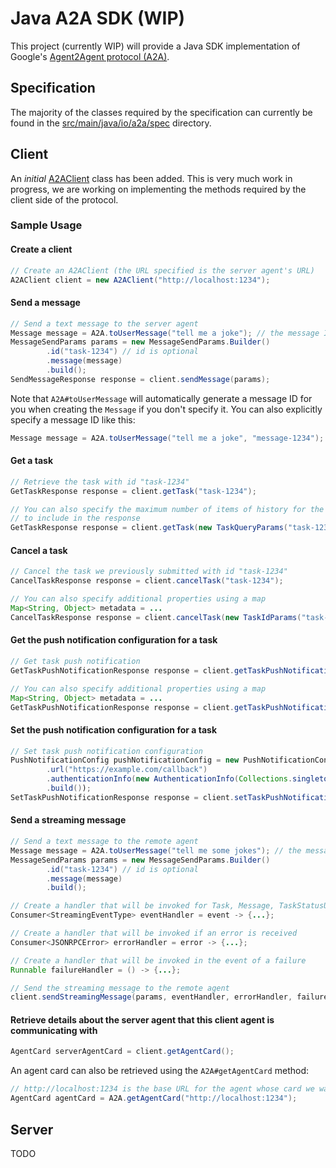 # Java A2A SDK (WIP)

This project (currently WIP) will provide a Java SDK implementation of Google's [Agent2Agent protocol (A2A)](https://google.github.io/A2A/).

## Specification

The majority of the classes required by the specification can currently be found in the [src/main/java/io/a2a/spec](https://github.com/fjuma/a2a-java-sdk/tree/main/src/main/java/io/a2a/spec) directory.

## Client

An *initial* [A2AClient](https://github.com/fjuma/a2a-java-sdk/blob/main/src/main/java/io/a2a/client/A2AClient.java) class has been added. This is very much work in progress, we are working on implementing the methods required by the client side of the protocol.

### Sample Usage

#### Create a client

```java
// Create an A2AClient (the URL specified is the server agent's URL)
A2AClient client = new A2AClient("http://localhost:1234");
```

#### Send a message

```java
// Send a text message to the server agent
Message message = A2A.toUserMessage("tell me a joke"); // the message ID will be automatically generated for you
MessageSendParams params = new MessageSendParams.Builder()
        .id("task-1234") // id is optional
        .message(message)
        .build();
SendMessageResponse response = client.sendMessage(params);        
```

Note that `A2A#toUserMessage` will automatically generate a message ID for you when creating the `Message` 
if you don't specify it. You can also explicitly specify a message ID like this:

```java
Message message = A2A.toUserMessage("tell me a joke", "message-1234"); // messageId is message-1234
```

#### Get a task

```java
// Retrieve the task with id "task-1234"
GetTaskResponse response = client.getTask("task-1234");

// You can also specify the maximum number of items of history for the task
// to include in the response
GetTaskResponse response = client.getTask(new TaskQueryParams("task-1234", 10));
```

#### Cancel a task

```java
// Cancel the task we previously submitted with id "task-1234"
CancelTaskResponse response = client.cancelTask("task-1234");

// You can also specify additional properties using a map
Map<String, Object> metadata = ...        
CancelTaskResponse response = client.cancelTask(new TaskIdParams("task-1234", metadata));
```

#### Get the push notification configuration for a task

```java
// Get task push notification
GetTaskPushNotificationResponse response = client.getTaskPushNotificationConfig("task-1234");

// You can also specify additional properties using a map
Map<String, Object> metadata = ...
GetTaskPushNotificationResponse response = client.getTaskPushNotificationConfig(new TaskIdParams("task-1234", metadata));
```

#### Set the push notification configuration for a task

```java
// Set task push notification configuration
PushNotificationConfig pushNotificationConfig = new PushNotificationConfig.Builder()
        .url("https://example.com/callback")
        .authenticationInfo(new AuthenticationInfo(Collections.singletonList("jwt"), null))
        .build());
SetTaskPushNotificationResponse response = client.setTaskPushNotificationConfig("task-1234", pushNotificationConfig);
```

#### Send a streaming message

```java
// Send a text message to the remote agent
Message message = A2A.toUserMessage("tell me some jokes"); // the message ID will be automatically generated for you
MessageSendParams params = new MessageSendParams.Builder()
        .id("task-1234") // id is optional
        .message(message)
        .build();

// Create a handler that will be invoked for Task, Message, TaskStatusUpdateEvent, and TaskArtifactUpdateEvent
Consumer<StreamingEventType> eventHandler = event -> {...};

// Create a handler that will be invoked if an error is received
Consumer<JSONRPCError> errorHandler = error -> {...};

// Create a handler that will be invoked in the event of a failure
Runnable failureHandler = () -> {...};

// Send the streaming message to the remote agent
client.sendStreamingMessage(params, eventHandler, errorHandler, failureHandler);
```

#### Retrieve details about the server agent that this client agent is communicating with
```java
AgentCard serverAgentCard = client.getAgentCard();
```

An agent card can also be retrieved using the `A2A#getAgentCard` method:
```java
// http://localhost:1234 is the base URL for the agent whose card we want to retrieve
AgentCard agentCard = A2A.getAgentCard("http://localhost:1234");
```

## Server

TODO



